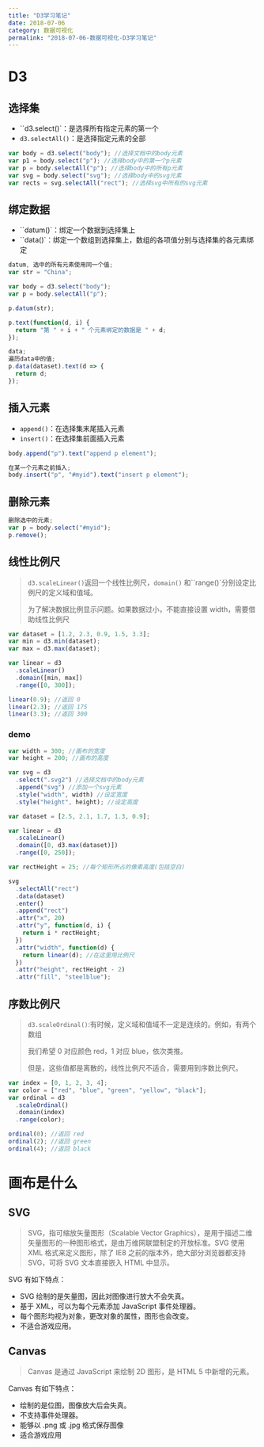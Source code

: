 ```yaml
---
title: "D3学习笔记"
date: 2018-07-06
category: 数据可视化
permalink: "2018-07-06-数据可视化-D3学习笔记"
---
```

# D3

## **选择集**

- ``d3.select()`：是选择所有指定元素的第一个
- `d3.selectAll()`：是选择指定元素的全部

```js
var body = d3.select("body"); //选择文档中的body元素
var p1 = body.select("p"); //选择body中的第一个p元素
var p = body.selectAll("p"); //选择body中的所有p元素
var svg = body.select("svg"); //选择body中的svg元素
var rects = svg.selectAll("rect"); //选择svg中所有的svg元素
```

## 绑定数据

- ``datum()`：绑定一个数据到选择集上
- ``data()`：绑定一个数组到选择集上，数组的各项值分别与选择集的各元素绑定

```js
datum, 选中的所有元素使用同一个值;
var str = "China";

var body = d3.select("body");
var p = body.selectAll("p");

p.datum(str);

p.text(function(d, i) {
  return "第 " + i + " 个元素绑定的数据是 " + d;
});
```

```js
data;
遍历data中的值;
p.data(dataset).text(d => {
  return d;
});
```

## 插入元素

- `append()`：在选择集末尾插入元素
- `insert()`：在选择集前面插入元素

```js
body.append("p").text("append p element");
```

```js
在某一个元素之前插入;
body.insert("p", "#myid").text("insert p element");
```

## 删除元素

```js
删除选中的元素;
var p = body.select("#myid");
p.remove();
```

## 线性比例尺

> `d3.scaleLinear()`返回一个线性比例尺，`domain()` 和``range()`分别设定比例尺的定义域和值域。
>
> 为了解决数据比例显示问题。如果数据过小，不能直接设置 width，需要借助线性比例尺

```js
var dataset = [1.2, 2.3, 0.9, 1.5, 3.3];
var min = d3.min(dataset);
var max = d3.max(dataset);

var linear = d3
  .scaleLinear()
  .domain([min, max])
  .range([0, 300]);

linear(0.9); //返回 0
linear(2.3); //返回 175
linear(3.3); //返回 300
```

### demo

```js
var width = 300; //画布的宽度
var height = 200; //画布的高度

var svg = d3
  .select(".svg2") //选择文档中的body元素
  .append("svg") //添加一个svg元素
  .style("width", width) //设定宽度
  .style("height", height); //设定高度

var dataset = [2.5, 2.1, 1.7, 1.3, 0.9];

var linear = d3
  .scaleLinear()
  .domain([0, d3.max(dataset)])
  .range([0, 250]);

var rectHeight = 25; //每个矩形所占的像素高度(包括空白)

svg
  .selectAll("rect")
  .data(dataset)
  .enter()
  .append("rect")
  .attr("x", 20)
  .attr("y", function(d, i) {
    return i * rectHeight;
  })
  .attr("width", function(d) {
    return linear(d); //在这里用比例尺
  })
  .attr("height", rectHeight - 2)
  .attr("fill", "steelblue");
```

## 序数比例尺

> `d3.scaleOrdinal()`:有时候，定义域和值域不一定是连续的。例如，有两个数组
>
> 我们希望 0 对应颜色 red，1 对应 blue，依次类推。
>
> 但是，这些值都是离散的，线性比例尺不适合，需要用到序数比例尺。

```js
var index = [0, 1, 2, 3, 4];
var color = ["red", "blue", "green", "yellow", "black"];
var ordinal = d3
  .scaleOrdinal()
  .domain(index)
  .range(color);

ordinal(0); //返回 red
ordinal(2); //返回 green
ordinal(4); //返回 black
```

# 画布是什么

## SVG

> SVG，指可缩放矢量图形（Scalable Vector Graphics），是用于描述二维矢量图形的一种图形格式，是由万维网联盟制定的开放标准。SVG 使用 XML 格式来定义图形，除了 IE8 之前的版本外，绝大部分浏览器都支持 SVG，可将 SVG 文本直接嵌入 HTML 中显示。

SVG 有如下特点：

- SVG 绘制的是矢量图，因此对图像进行放大不会失真。
- 基于 XML，可以为每个元素添加 JavaScript 事件处理器。
- 每个图形均视为对象，更改对象的属性，图形也会改变。
- 不适合游戏应用。

## Canvas

> Canvas 是通过 JavaScript 来绘制 2D 图形，是 HTML 5 中新增的元素。

Canvas 有如下特点：

- 绘制的是位图，图像放大后会失真。
- 不支持事件处理器。
- 能够以 .png 或 .jpg 格式保存图像
- 适合游戏应用